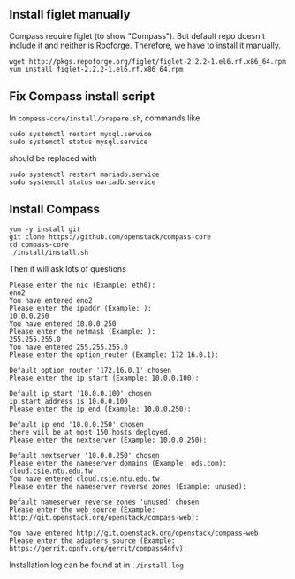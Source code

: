 
## Install figlet manually

Compass require figlet (to show "Compass"). But default repo doesn't include it and neither is Rpoforge. Therefore, we have to install it manually. 
````
wget http://pkgs.repoforge.org/figlet/figlet-2.2.2-1.el6.rf.x86_64.rpm
yum install figlet-2.2.2-1.el6.rf.x86_64.rpm
````
## Fix Compass install script
In `compass-core/install/prepare.sh`, commands like
````
sudo systemctl restart mysql.service
sudo systemctl status mysql.service
````
should be replaced with
````
sudo systemctl restart mariadb.service
sudo systemctl status mariadb.service
````

## Install Compass
````
yum -y install git
git clone https://github.com/openstack/compass-core
cd compass-core
./install/install.sh
````
Then it will ask lots of questions
````
Please enter the nic (Example: eth0):
eno2
You have entered eno2
Please enter the ipaddr (Example: ):
10.0.0.250
You have entered 10.0.0.250
Please enter the netmask (Example: ):
255.255.255.0
You have entered 255.255.255.0
Please enter the option_router (Example: 172.16.0.1):

Default option_router '172.16.0.1' chosen
Please enter the ip_start (Example: 10.0.0.100):

Default ip_start '10.0.0.100' chosen
ip start address is 10.0.0.100
Please enter the ip_end (Example: 10.0.0.250):

Default ip_end '10.0.0.250' chosen
there will be at most 150 hosts deployed.
Please enter the nextserver (Example: 10.0.0.250):

Default nextserver '10.0.0.250' chosen
Please enter the nameserver_domains (Example: ods.com):
cloud.csie.ntu.edu.tw
You have entered cloud.csie.ntu.edu.tw
Please enter the nameserver_reverse_zones (Example: unused):

Default nameserver_reverse_zones 'unused' chosen
Please enter the web_source (Example: http://git.openstack.org/openstack/compass-web):

You have entered http://git.openstack.org/openstack/compass-web
Please enter the adapters_source (Example: https://gerrit.opnfv.org/gerrit/compass4nfv):

````

Installation log can be found at in `./install.log`
